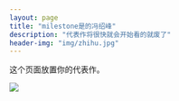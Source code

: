 ```yaml
---
layout: page
title: "milestone是的冯绍峰"
description: "代表作将很快就会开始看的就废了"
header-img: "img/zhihu.jpg"
---
```


这个页面放置你的代表作。


![](https://cdn.jsdelivr.net/gh/luxianchu/picgo/wBDDffvdeLSYwAAAABJRU5ErkJggg==.png)



